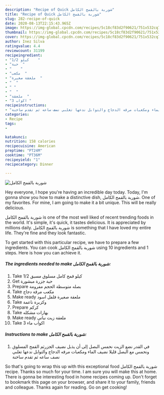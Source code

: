```yaml
---
description: "Recipe of Quick شوربة بالقمح الكامل"
title: "Recipe of Quick شوربة بالقمح الكامل"
slug: 282-recipe-of-quick
date: 2020-08-13T22:15:43.965Z
image: https://img-global.cpcdn.com/recipes/5c18cf83d2f90621/751x532cq70/الصورة-الرئيسية-لوصفةشوربة-بالقمح-الكامل.jpg
thumbnail: https://img-global.cpcdn.com/recipes/5c18cf83d2f90621/751x532cq70/الصورة-الرئيسية-لوصفةشوربة-بالقمح-الكامل.jpg
cover: https://img-global.cpcdn.com/recipes/5c18cf83d2f90621/751x532cq70/الصورة-الرئيسية-لوصفةشوربة-بالقمح-الكامل.jpg
author: Inez Silva
ratingvalue: 4.4
reviewcount: 31199
recipeingredient:
- "1/2 كيلو    "
- "حبة  "
- "    "
- "مكعب  "
- "ملعقة صغيرة  "
- "  "
- " "
- "  "
- "ملعقة  "
- "3 اكواب "
recipeinstructions:
- "في القدر نضع الزيت نحمس البصل إلى أن يذبل نضيف الجزرثم القمح المسلوق ونحمس مع البصل قليلا نضيف الماء ومكعبات مرقه الدجاج والتوابل ندعها تغلىي نصف ساعه ثم تقدم ساخنة"
categories:
- Recipe
tags:
- 

katakunci:  
nutrition: 158 calories
recipecuisine: American
preptime: "PT24M"
cooktime: "PT36M"
recipeyield: "1"
recipecategory: Dinner

---
```



![شوربة بالقمح الكامل](https://img-global.cpcdn.com/recipes/5c18cf83d2f90621/751x532cq70/الصورة-الرئيسية-لوصفةشوربة-بالقمح-الكامل.jpg)

Hey everyone, I hope you're having an incredible day today. Today, I'm gonna show you how to make a distinctive dish, شوربة بالقمح الكامل. One of my favorites. For mine, I am going to make it a bit unique. This will be really delicious.

شوربة بالقمح الكامل is one of the most well liked of recent trending foods in the world. It's simple, it's quick, it tastes delicious. It is appreciated by millions daily. شوربة بالقمح الكامل is something that I have loved my entire life. They're fine and they look fantastic.




To get started with this particular recipe, we have to prepare a few ingredients. You can cook شوربة بالقمح الكامل using 10 ingredients and 1 steps. Here is how you can achieve it.

<!--inarticleads1-->

##### The ingredients needed to make شوربة بالقمح الكامل:

1. Take 1/2 كيلو قمح كامل مسلوق مسبق
1. Get حبة جزرة مبشورة
1. Prepare  بصله متوسطة الحجم مفرومة
1. Take مكعب مرقة دجاج
1. Make ready ملعقة صغيرة فلفل اسود
1. Take  وكزبرة ناعمة
1. Prepare  كركم
1. Take  بهارات مشكله
1. Make ready ملعقة زيت نباتي
1. Take 3 اكواب ماء




<!--inarticleads2-->

##### Instructions to make شوربة بالقمح الكامل:

1. في القدر نضع الزيت نحمس البصل إلى أن يذبل نضيف الجزرثم القمح المسلوق ونحمس مع البصل قليلا نضيف الماء ومكعبات مرقه الدجاج والتوابل ندعها تغلىي نصف ساعه ثم تقدم ساخنة




So that's going to wrap this up with this exceptional food شوربة بالقمح الكامل recipe. Thanks so much for your time. I am sure you will make this at home. There is gonna be interesting food in home recipes coming up. Don't forget to bookmark this page on your browser, and share it to your family, friends and colleague. Thanks again for reading. Go on get cooking!
